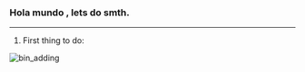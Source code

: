 ### Hola mundo , lets do smth.
***

1. First thing to do:

![bin_adding](https://dl-web.dropbox.com/get/Photos/bin_adding.jpg?w=0e236141)
